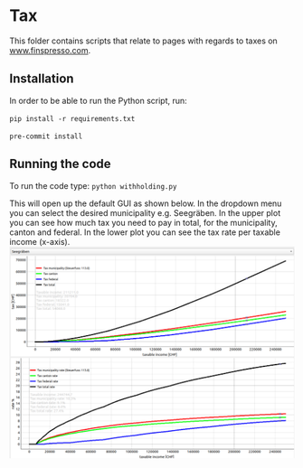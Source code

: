 # Tax
This folder contains scripts that relate to pages with regards to taxes on www.finspresso.com.

## Installation
In order to be able to run the Python script, run:

`pip install -r requirements.txt`

`pre-commit install`

## Running the code
To run the code type:
`python withholding.py`

This will open up the default GUI as shown below. In the dropdown menu you can select the desired municipality e.g. Seegräben. In the upper plot you can see how much tax you need to pay in total, for the municipality, canton and federal. In the lower plot you can see the tax rate per taxable income (x-axis).
![Tax](images/tax.png)
